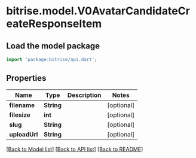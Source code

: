 # bitrise.model.V0AvatarCandidateCreateResponseItem

## Load the model package
```dart
import 'package:bitrise/api.dart';
```

## Properties
Name | Type | Description | Notes
------------ | ------------- | ------------- | -------------
**filename** | **String** |  | [optional] 
**filesize** | **int** |  | [optional] 
**slug** | **String** |  | [optional] 
**uploadUrl** | **String** |  | [optional] 

[[Back to Model list]](../README.md#documentation-for-models) [[Back to API list]](../README.md#documentation-for-api-endpoints) [[Back to README]](../README.md)


